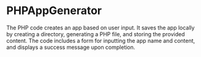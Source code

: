 # PHPAppGenerator
The PHP code creates an app based on user input. It saves the app locally by creating a directory, generating a PHP file, and storing the provided content. The code includes a form for inputting the app name and content, and displays a success message upon completion.

